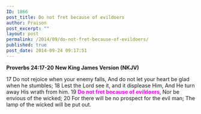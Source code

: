 ```yaml
---
ID: 1866
post_title: Do not fret because of evildoers
author: Praison
post_excerpt: ""
layout: post
permalink: /2014/09/do-not-fret-because-of-evildoers/
published: true
post_date: 2014-09-24 09:17:51
---
```

<strong>Proverbs 24:17-20</strong>
<strong> New King James Version (NKJV)</strong>

17 Do not rejoice when your enemy falls,
And do not let your heart be glad when he stumbles;
18 Lest the Lord see it, and it displease Him,
And He turn away His wrath from him.
19 <span style="color: #ff00ff;"><strong>Do not fret because of evildoers</strong></span>,
Nor be envious of the wicked;
20 For there will be no prospect for the evil man;
The lamp of the wicked will be put out.